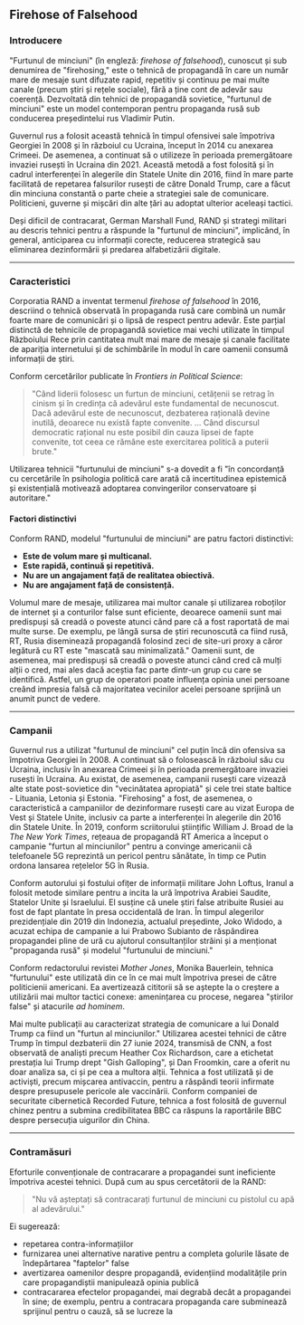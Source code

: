 ## Firehose of Falsehood

### Introducere

"Furtunul de minciuni" (în engleză: *firehose of falsehood*), cunoscut și sub denumirea de "firehosing," este o tehnică de propagandă în care un număr mare de mesaje sunt difuzate rapid, repetitiv și continuu pe mai multe canale (precum știri și rețele sociale), fără a ține cont de adevăr sau coerență. Dezvoltată din tehnici de propagandă sovietice, "furtunul de minciuni" este un model contemporan pentru propaganda rusă sub conducerea președintelui rus Vladimir Putin.

Guvernul rus a folosit această tehnică în timpul ofensivei sale împotriva Georgiei în 2008 și în războiul cu Ucraina, început în 2014 cu anexarea Crimeei. De asemenea, a continuat să o utilizeze în perioada premergătoare invaziei rusești în Ucraina din 2021. Această metodă a fost folosită și în cadrul interferenței în alegerile din Statele Unite din 2016, fiind în mare parte facilitată de repetarea falsurilor rusești de către Donald Trump, care a făcut din minciuna constantă o parte cheie a strategiei sale de comunicare. Politicieni, guverne și mișcări din alte țări au adoptat ulterior aceleași tactici.

Deși dificil de contracarat, German Marshall Fund, RAND și strategi militari au descris tehnici pentru a răspunde la "furtunul de minciuni", implicând, în general, anticiparea cu informații corecte, reducerea strategică sau eliminarea dezinformării și predarea alfabetizării digitale.

---

### Caracteristici

Corporatia RAND a inventat termenul *firehose of falsehood* în 2016, descriind o tehnică observată în propaganda rusă care combină un număr foarte mare de comunicări și o lipsă de respect pentru adevăr. Este parțial distinctă de tehnicile de propagandă sovietice mai vechi utilizate în timpul Războiului Rece prin cantitatea mult mai mare de mesaje și canale facilitate de apariția internetului și de schimbările în modul în care oamenii consumă informații de știri.

Conform cercetărilor publicate în *Frontiers in Political Science*:

> "Când liderii folosesc un furtun de minciuni, cetățenii se retrag în cinism și în credința că adevărul este fundamental de necunoscut. Dacă adevărul este de necunoscut, dezbaterea rațională devine inutilă, deoarece nu există fapte convenite. ... Când discursul democratic rațional nu este posibil din cauza lipsei de fapte convenite, tot ceea ce rămâne este exercitarea politică a puterii brute."

Utilizarea tehnicii "furtunului de minciuni" s-a dovedit a fi "în concordanță cu cercetările în psihologia politică care arată că incertitudinea epistemică și existențială motivează adoptarea convingerilor conservatoare și autoritare."

#### Factori distinctivi

Conform RAND, modelul "furtunului de minciuni" are patru factori distinctivi:

- **Este de volum mare și multicanal.**
- **Este rapidă, continuă și repetitivă.**
- **Nu are un angajament față de realitatea obiectivă.**
- **Nu are angajament față de consistență.**

Volumul mare de mesaje, utilizarea mai multor canale și utilizarea roboților de internet și a conturilor false sunt eficiente, deoarece oamenii sunt mai predispuși să creadă o poveste atunci când pare că a fost raportată de mai multe surse. De exemplu, pe lângă sursa de știri recunoscută ca fiind rusă, RT, Rusia diseminează propagandă folosind zeci de site-uri proxy a căror legătură cu RT este "mascată sau minimalizată." Oamenii sunt, de asemenea, mai predispuși să creadă o poveste atunci când cred că mulți alții o cred, mai ales dacă aceștia fac parte dintr-un grup cu care se identifică. Astfel, un grup de operatori poate influența opinia unei persoane creând impresia falsă că majoritatea vecinilor acelei persoane sprijină un anumit punct de vedere.

---

### Campanii

Guvernul rus a utilizat "furtunul de minciuni" cel puțin încă din ofensiva sa împotriva Georgiei în 2008. A continuat să o folosească în războiul său cu Ucraina, inclusiv în anexarea Crimeei și în perioada premergătoare invaziei rusești în Ucraina. Au existat, de asemenea, campanii rusești care vizează alte state post-sovietice din "vecinătatea apropiată" și cele trei state baltice - Lituania, Letonia și Estonia. "Firehosing" a fost, de asemenea, o caracteristică a campaniilor de dezinformare rusești care au vizat Europa de Vest și Statele Unite, inclusiv ca parte a interferenței în alegerile din 2016 din Statele Unite. În 2019, conform scriitorului științific William J. Broad de la *The New York Times*, rețeaua de propagandă RT America a început o campanie "furtun al minciunilor" pentru a convinge americanii că telefoanele 5G reprezintă un pericol pentru sănătate, în timp ce Putin ordona lansarea rețelelor 5G în Rusia.

Conform autorului și fostului ofițer de informații militare John Loftus, Iranul a folosit metode similare pentru a incita la ură împotriva Arabiei Saudite, Statelor Unite și Israelului. El susține că unele știri false atribuite Rusiei au fost de fapt plantate în presa occidentală de Iran. În timpul alegerilor prezidențiale din 2019 din Indonezia, actualul președinte, Joko Widodo, a acuzat echipa de campanie a lui Prabowo Subianto de răspândirea propagandei pline de ură cu ajutorul consultanților străini și a menționat "propaganda rusă" și modelul "furtunului de minciuni."

Conform redactorului revistei *Mother Jones*, Monika Bauerlein, tehnica "furtunului" este utilizată din ce în ce mai mult împotriva presei de către politicienii americani. Ea avertizează cititorii să se aștepte la o creștere a utilizării mai multor tactici conexe: amenințarea cu procese, negarea "știrilor false" și atacurile *ad hominem*.

Mai multe publicații au caracterizat strategia de comunicare a lui Donald Trump ca fiind un "furtun al minciunilor." Utilizarea acestei tehnici de către Trump în timpul dezbaterii din 27 iunie 2024, transmisă de CNN, a fost observată de analiști precum Heather Cox Richardson, care a etichetat prestația lui Trump drept "Gish Galloping", și Dan Froomkin, care a oferit nu doar analiza sa, ci și pe cea a multora alții. Tehnica a fost utilizată și de activiști, precum mișcarea antivaccin, pentru a răspândi teorii infirmate despre presupusele pericole ale vaccinării. Conform companiei de securitate cibernetică Recorded Future, tehnica a fost folosită de guvernul chinez pentru a submina credibilitatea BBC ca răspuns la raportările BBC despre persecuția uigurilor din China.

---

### Contramăsuri

Eforturile convenționale de contracarare a propagandei sunt ineficiente împotriva acestei tehnici. După cum au spus cercetătorii de la RAND:

> "Nu vă așteptați să contracarați furtunul de minciuni cu pistolul cu apă al adevărului."

Ei sugerează:

- repetarea contra-informațiilor
- furnizarea unei alternative narative pentru a completa golurile lăsate de îndepărtarea "faptelor" false
- avertizarea oamenilor despre propagandă, evidențiind modalitățile prin care propagandiștii manipulează opinia publică
- contracararea efectelor propagandei, mai degrabă decât a propagandei în sine; de exemplu, pentru a contracara propaganda care subminează sprijinul pentru o cauză, să se lucreze la

